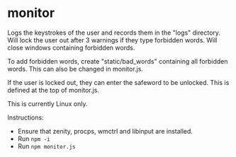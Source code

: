 # monitor

Logs the keystrokes of the user and records them in the "logs" directory. Will lock the user out
after 3 warnings if they type forbidden words. Will close windows containing forbidden words.

To add forbidden words, create "static/bad_words" containing all forbidden words. This can also be
changed in monitor.js.

If the user is locked out, they can enter the safeword to be unlocked. This is defined at the top of
monitor.js.

This is currently Linux only.

Instructions:

- Ensure that zenity, procps, wmctrl and libinput are installed.
- Run `npm -i`
- Run `npm monitor.js`
